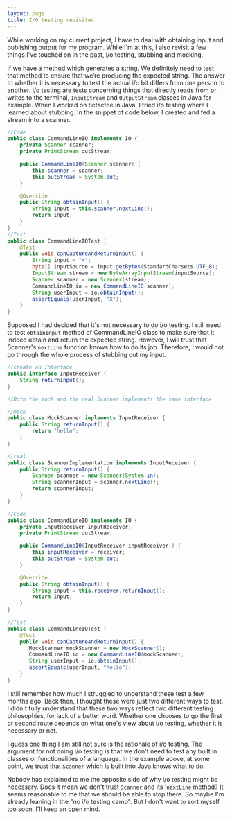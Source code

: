 ```yaml
---
layout: page
title: I/O testing revisited
---
```


While working on my current project, I have to deal with obtaining input and publishing output for my program.
While I'm at this, I also revisit a few things I've touched on in the past, i/o testing, stubbing and mocking.

If we have a method which generates a string. We definitely need to test that method to ensure that we’re producing the expected string. The answer to whether it is necessary to test the actual i/o bit differs from one person to another.
i/o testing are tests concerning things that directly reads from or writes to the terminal, `InputStream` and `OutputStream` classes in Java for example.
When I worked on tictactoe in Java, I tried i/o testing where I learned about stubbing.
In the snippet of code below, I created and fed a stream into a scanner.

```java
//Code
public class CommandLineIO implements IO {
    private Scanner scanner;
    private PrintStream outStream;

    public CommandLineIO(Scanner scanner) {
        this.scanner = scanner;
        this.outStream = System.out;
    }

    @Override
    public String obtainInput() {
        String input = this.scanner.nextLine();
        return input;
    }
}
//Test
public class CommandLineIOTest {
    @Test
    public void canCaptureAndReturnInput() {
        String input = "X";
        byte[] inputSource = input.getBytes(StandardCharsets.UTF_8);
        InputStream stream = new ByteArrayInputStream(inputSource);
        Scanner scanner = new Scanner(stream);
        CommandLineIO io = new CommandLineIO(scanner);
        String userInput = io.obtainInput();
        assertEquals(userInput, "X");
    }
}
```

Supposed I had decided that it's not necessary to do i/o testing.
I still need to test `obtainInput` method of CommandLineIO class to make sure that it indeed obtain and return the expected string.
However,  I will trust that Scanner's `nextLine` function knows how to do its job. Therefore, I would not go through the
whole process of stubbing out my input.

```java
//create an Interface
public interface InputReceiver {
    String returnInput();
}
```

```java
//Both the mock and the real Scanner implements the same interface

//mock
public class MockScanner implements InputReceiver {
    public String returnInput() {
        return "hello";
    }
}

//real
public class ScannerImplementation implements InputReceiver {
    public String returnInput() {
        Scanner scanner = new Scanner(System.in);
        String scannerInput = scanner.nextLine();
        return scannerInput;
    }
}
```

```java
//Code
public class CommandLineIO implements IO {
    private InputReceiver inputReceiver;
    private PrintStream outStream;

    public CommandLineIO(InputReceiver inputReceiver;) {
        this.inputReceiver = receiver;
        this.outStream = System.out;
    }

    @Override
    public String obtainInput() {
        String input = this.receiver.returnInput();
        return input;
    }
}

//Test
public class CommandLineIOTest {
    @Test
    public void canCaptureAndReturnInput() {
       MockScanner mockScanner = new MockScanner();
       CommandLineIO io = new CommandLineIO(mockScanner);
       String userInput = io.obtainInput();
       assertEquals(userInput, "hello");
    }
}
```

I still remember how much I struggled to understand these test a few months ago.
Back then, I thought these were just two different ways to test.
I didn't fully understand that these two ways reflect two different
testing philosophies, for lack of a better word. Whether one chooses to go the first or second
route depends on what one's view about i/o testing, whether it is necessary or not.

I guess one thing I am still not sure is the rationale of i/o testing.
The argument for not doing i/o testing is that we don't need to test any built in classes or functionalities of a language.
In the example above, at some point, we trust that `Scanner` which is built into Java knows what to do.

Nobody has explained to me the opposite side of why i/o testing might be necessary.
Does it mean we don't trust `Scanner` and its '`nextLine` method? It seems reasonable to me that we should be able to stop there.
So maybe I'm already leaning in the "no i/o testing camp". But I don't want to sort myself too soon. I'll keep an open mind.
